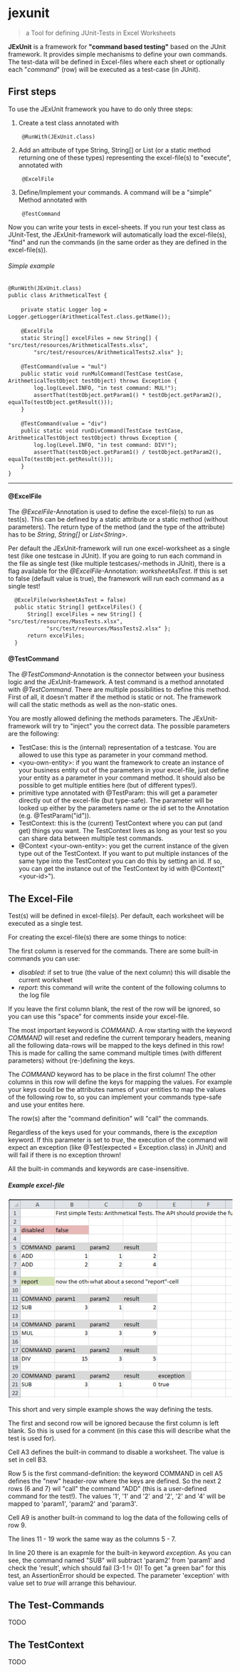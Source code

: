 jexunit
=======

> a Tool for defining JUnit-Tests in Excel Worksheets

**JExUnit** is a framework for **"command based testing"** based on the JUnit framework.
It provides simple mechanisms to define your own commands. The test-data will be defined in Excel-files where each sheet or optionally each "*command*" (row) will be executed as a test-case (in JUnit).


## First steps ##

To use the JExUnit framework you have to do only three steps:

1. Create a test class annotated with
    
        @RunWith(JExUnit.class)

2. Add an attribute of type String, String[] or List<String> (or a static method returning one of these types) representing the excel-file(s) to "execute", annotated with

        @ExcelFile

3. Define/Implement your commands. A command will be a "simple" Method annotated with

        @TestCommand


Now you can write your tests in excel-sheets. If you run your test class as JUnit-Test, the JExUnit-framework will automatically load the excel-file(s), "find" and run the commands (in the same order as they are defined in the excel-file(s)).

###### Simple example ######

    @RunWith(JExUnit.class)
    public class ArithmeticalTest {

        private static Logger log = Logger.getLogger(ArithmeticalTest.class.getName());

	    @ExcelFile
	    static String[] excelFiles = new String[] { "src/test/resources/ArithmeticalTests.xlsx",
			"src/test/resources/ArithmeticalTests2.xlsx" };

	    @TestCommand(value = "mul")
	    public static void runMulCommand(TestCase testCase, ArithmeticalTestObject testObject) throws Exception {
		    log.log(Level.INFO, "in test command: MUL!");
	 	    assertThat(testObject.getParam1() * testObject.getParam2(), equalTo(testObject.getResult()));
	    }

	    @TestCommand(value = "div")
	    public static void runDivCommand(TestCase testCase, ArithmeticalTestObject testObject) throws Exception {
		    log.log(Level.INFO, "in test command: DIV!");
		    assertThat(testObject.getParam1() / testObject.getParam2(), equalTo(testObject.getResult()));
	    }
    }

---

#### @ExcelFile

  The _@ExcelFile_-Annotation is used to define the excel-file(s) to run as test(s). This can be defined by a static attribute or a static method (without parameters). The return type of the method (and the type of the attribute) has to be _String_, _String[]_ or _List&lt;String>_.

  Per default the JExUnit-framework will run one excel-worksheet as a single test (like one testcase in JUnit). If you are going to run each command in the file as single test (like multiple testcases/-methods in JUnit), there is a flag available for the _@ExcelFile_-Annotation: _worksheetAsTest_. If this is set to false (default value is true), the framework will run each command as a single test!

      @ExcelFile(worksheetAsTest = false)
	  public static String[] getExcelFiles() {
		  String[] excelFiles = new String[] { "src/test/resources/MassTests.xlsx",
				"src/test/resources/MassTests2.xlsx" };
		  return excelFiles;
	  }


#### @TestCommand

  The _@TestCommand_-Annotation is the connector between your business logic and the JExUnit-framework. A test command is a method annotated with _@TestCommand_. There are multiple possibilities to define this method. First of all, it doesn't matter if the method is static or not. The framework will call the static methods as well as the non-static ones.

  You are mostly allowed defining the methods parameters. The JExUnit-framework will try to "inject" you the correct data. The possible parameters are the following:

  - TestCase: this is the (internal) representation of a testcase. You are allowed to use this type as parameter in your command method.
  - &lt;you-own-entity&gt;: if you want the framework to create an instance of your business entity out of the parameters in your excel-file, just define your entity as a parameter in your command method. It should also be possible to get multiple entities here (but of different types!).
  - primitive type annotated with @TestParam: this will get a parameter directly out of the excel-file (but type-safe). The parameter will be looked up either by the parameters name or the id set to the Annotation (e.g. @TestParam("id")).
  - TestContext: this is the (current) TestContext where you can put (and get) things you want. The TestContext lives as long as your test so you can share data between multiple test commands.
  - @Context &lt;your-own-entity&gt;: you get the current instance of the given type out of the TestContext. If you want to put multiple instances of the same type into the TestContext you can do this by setting an id. If so, you can get the instance out of the TestContext by id with @Context("&lt;your-id&gt;").


## The Excel-File ##

  Test(s) will be defined in excel-file(s). Per default, each worksheet will be executed as a single test.

  For creating the excel-file(s) there are some things to notice:

  The first column is reserved for the commands. There are some built-in commands you can use:

  - _disabled_: if set to true (the value of the next column) this will disable the current worksheet
  - _report_: this command will write the content of the following columns to the log file

  If you leave the first column blank, the rest of the row will be ignored, so you can use this "space" for comments inside your excel-file.

  The most important keyword is _COMMAND_. A row starting with the keyword _COMMAND_ will reset and redefine the current temporary headers, meaning all the following data-rows will be mapped to the keys defined in this row! This is made for calling the same command multiple times (with different parameters) without (re-)defining the keys.

  The _COMMAND_ keyword has to be place in the first column! The other columns in this row will define the keys for mapping the values. For example your keys could be the attributes names of your entities to map the values of the following row to, so you can implement your commands type-safe and use your entites here.

  The row(s) after the "command definition" will "call" the commands.

  Regardless of the keys used for your commands, there is the _exception_ keyword. If this parameter is set to _true_, the execution of the command will expect an exception (like @Test(expected = Exception.class) in JUnit) and will fail if there is no exception thrown!

  All the built-in commands and keywords are case-insensitive.

##### Example excel-file #####

  ![Example excel-file](etc/documentation/screenshot_example_excelfile.png)

  This short and very simple example shows the way defining the tests.
  
  The first and second row will be ignored because the first column is left blank. So this is used for a comment (in this case this will describe what the test is used for).

  Cell A3 defines the built-in command to disable a worksheet. The value is set in cell B3.

  Row 5 is the first command-definition: the keyword COMMAND in cell A5 defines the "new" header-row where the keys are defined. So the next 2 rows (6 and 7) wil "call" the command "ADD" (this is a user-defined command for the test!). The values '1', '1' and '2' and '2', '2' and '4' will be mapped to 'param1', 'param2' and 'param3'.

  Cell A9 is another built-in command to log the data of the following cells of row 9.

  The lines 11 - 19 work the same way as the columns 5 - 7.

  In line 20 there is an exapmle for the built-in keyword _exception_. As you can see, the command named "SUB" will subtract 'param2' from 'param1' and check the 'result', which should fail (3-1 != 0)! To get "a green bar" for this test, an AssertionError should be expected. The parameter 'exception' with value set to _true_ will arrange this behaviour.


## The Test-Commands ##

TODO


## The TestContext ##

TODO